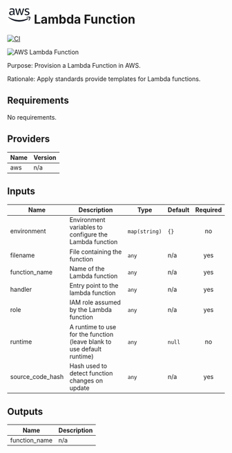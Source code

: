# ![AWS](aws-logo.png) Lambda Function

[![CI](https://github.com/figurate/terraform-aws-lambda-function/actions/workflows/main.yml/badge.svg)](https://github.com/figurate/terraform-aws-lambda-function/actions/workflows/main.yml)

![AWS Lambda Function](aws\_lambda\_function.png)

Purpose: Provision a Lambda Function in AWS.

Rationale: Apply standards provide templates for Lambda functions.

## Requirements

No requirements.

## Providers

| Name | Version |
|------|---------|
| aws | n/a |

## Inputs

| Name | Description | Type | Default | Required |
|------|-------------|------|---------|:--------:|
| environment | Environment variables to configure the Lambda function | `map(string)` | `{}` | no |
| filename | File containing the function | `any` | n/a | yes |
| function\_name | Name of the Lambda function | `any` | n/a | yes |
| handler | Entry point to the lambda function | `any` | n/a | yes |
| role | IAM role assumed by the Lambda function | `any` | n/a | yes |
| runtime | A runtime to use for the function (leave blank to use default runtime) | `any` | `null` | no |
| source\_code\_hash | Hash used to detect function changes on update | `any` | n/a | yes |

## Outputs

| Name | Description |
|------|-------------|
| function\_name | n/a |

